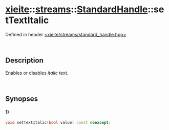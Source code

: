 # [xieite](../../../../../xieite.md)\:\:[streams](../../../../../streams.md)\:\:[StandardHandle](../../../standard_handle.md)\:\:setTextItalic
Defined in header [<xieite/streams/standard_handle.hpp>](../../../../../../include/xieite/streams/standard_handle.hpp)

&nbsp;

## Description
Enables or disables *italic* text.

&nbsp;

## Synopses
#### 1)
```cpp
void setTextItalic(bool value) const noexcept;
```
